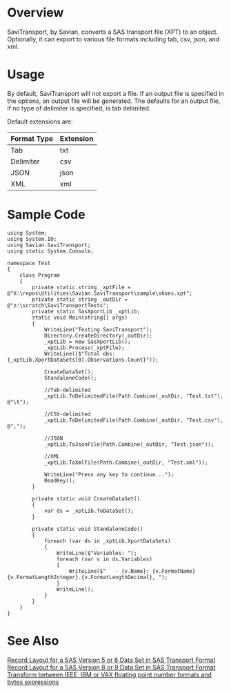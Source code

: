﻿# Overview

SaviTransport, by Savian, converts a SAS transport file (XPT) to an object. Optionally, it can export to various file formats including tab, csv, json, and xml.

# Usage

By default, SaviTransport will not export a file. If an output file is specified in the options, an output file will be generated. The defaults for an output file, if no type of delimiter is specified, is tab delimited.

Default extensions are:

| Format Type | Extension |
|-----------|---------|
| Tab | txt |
| Delimiter | csv |
| JSON | json |
| XML | xml |



# Sample Code

    using System;
    using System.IO;
    using Savian.SaviTransport;
    using static System.Console;

    namespace Test
    {
        class Program
        {
            private static string _xptFile = @"X:\repos\Utilities\Savian.SaviTransport\sample\shoes.xpt";
            private static string _outDir =  @"z:\scratch\SaviTransportTests";
            private static SasXportLib _xptLib;
            static void Main(string[] args)
            {
                WriteLine("Testing SaviTransport");
                Directory.CreateDirectory(_outDir);
                _xptLib = new SasXportLib();
                _xptLib.Process(_xptFile);
                WriteLine(($"Total obs: {_xptLib.XportDataSets[0].Observations.Count}"));

                CreateDataSet();
                StandaloneCode();

                //Tab-delimited
                _xptLib.ToDelimitedFile(Path.Combine(_outDir, "Test.txt"), @"\t");

                //CSV-delimited
                _xptLib.ToDelimitedFile(Path.Combine(_outDir, "Test.csv"), @",");

                //JSON
                _xptLib.ToJsonFile(Path.Combine(_outDir, "Test.json"));

                //XML
                _xptLib.ToXmlFile(Path.Combine(_outDir, "Test.xml"));

                WriteLine("Press any key to continue...");
                ReadKey();
            }

            private static void CreateDataSet()
            {
                var ds = _xptLib.ToDataSet();
            }

            private static void StandaloneCode()
            {
                foreach (var ds in _xptLib.XportDataSets)
                {
                    WriteLine($"Variables: ");
                    foreach (var v in ds.Variables)
                    {
                        WriteLine($"   - {v.Name}: {v.FormatName}{v.FormatLengthInteger}.{v.FormatLengthDecimal}, ");
                    }
                    WriteLine();
                }
            }
        }
    }

# See Also

[Record Layout for a SAS Version 5 or 6 Data Set in SAS Transport Format](https://documentation.sas.com/?docsetId=movefile&docsetTarget=n0167z9rttw8dyn15z1qqe8eiwzf.htm&docsetVersion=9.4&locale=en)
[Record Layout for a SAS Version 8 or 9 Data Set in SAS Transport Format](https://documentation.sas.com/?docsetId=movefile&docsetTarget=p0ld1i106e1xm7n16eefi7qgj8m9.htm&docsetVersion=9.4&locale=en)
[Transform between IEEE, IBM or VAX floating point number formats and bytes expressions](https://www.codeproject.com/Articles/492449/Transform-between-IEEE-IBM-or-VAX-floating-point)
